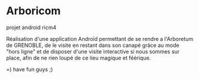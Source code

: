 Arboricom
=========

projet android ricm4

Réalisation d'une application Androïd permettant de se rendre a l'Arboretum de GRENOBLE, de le visite en restant dans son canapé grâce au mode "hors ligne" et de disposer d'une visite interactive si nous sommes sur place, afin de ne rien loupé de ce lieu magique et féérique.

=) 
have fun guys ;)
